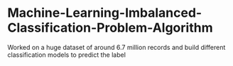 # Machine-Learning-Imbalanced-Classification-Problem-Algorithm
Worked on a huge dataset of around 6.7 million records and build different classification models to predict the label
